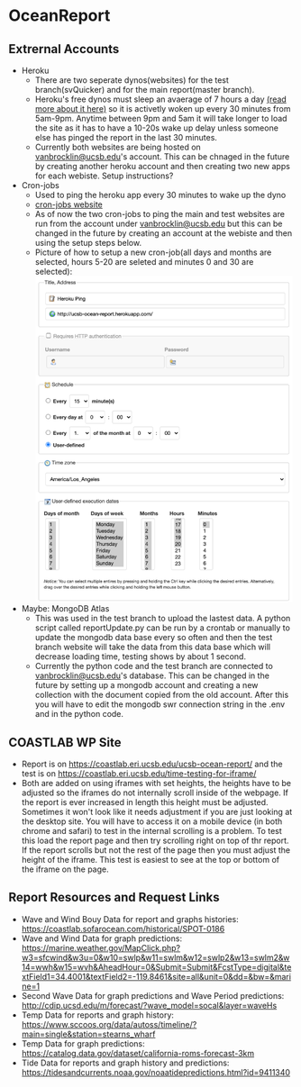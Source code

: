 # OceanReport

## Extrernal Accounts
- Heroku
  - There are two seperate dynos(websites) for the test branch(svQuicker) and for the main report(master branch). 
  - Heroku's free dynos must sleep an avaerage of 7 hours a day [(read more about it here)](https://blog.heroku.com/app_sleeping_on_heroku) so it is activetly woken up every 30 minutes from 5am-9pm. Anytime between 9pm and 5am it will take longer to load the site as it has to have a 10-20s wake up delay unless someone else has pinged the report in the last 30 minutes. 
  - Currently both websites are being hosted on vanbrocklin@ucsb.edu's account. This can be chnaged in the future by creating another heroku account and then creating two new apps for each webiste. Setup instructions? 
- Cron-jobs
  - Used to ping the heroku app every 30 minutes to wake up the dyno
  - [cron-jobs website](https://cron-job.org/en/)
  - As of now the two cron-jobs to ping the main and test websites are run from the account under vanbrocklin@ucsb.edu but this can be changed in the future by creating an account at the webiste and then using the setup steps below. 
  - Picture of how to setup a new cron-job(all days and months are selected, hours 5-20 are seleted and minutes 0 and 30 are selected):
    ![cron-job form](/images/cron.png)
- Maybe: MongoDB Atlas
  - This was used in the test branch to upload the lastest data. A python script called reportUpdate.py can be run by a crontab or manually to update the mongodb data base every so often and then the test branch website will take the data from this data base which will decrease loading time, testing shows by about 1 second. 
  - Currently the python code and the test branch are connected to vanbrocklin@ucsb.edu's database. This can be changed in the future by setting up a mongodb account and creating a new collection with the document copied from the old account. After this you will have to edit the mongodb swr connection string in the .env and in the python code. 

## COASTLAB WP Site
- Report is on https://coastlab.eri.ucsb.edu/ucsb-ocean-report/ and the test is on https://coastlab.eri.ucsb.edu/time-testing-for-iframe/
- Both are added on using iframes with set heights, the heights have to be adjusted so the iframes do not internally scroll inside of the webpage. If the report is ever increased in length this height must be adjusted. Sometimes it won't look like it needs adjustment if you are just looking at the desktop site. You will have to access it on a mobile device (in both chrome and safari) to test in the internal scrolling is a problem. To test this load the report page and then try scrolling right on top of thr report. If the report scrolls but not the rest of the page then you must adjust the height of the iframe. This test is easiest to see at the top or bottom of the iframe on the page. 

## Report Resources and Request Links
- Wave and Wind Bouy Data for report and graphs histories: https://coastlab.sofarocean.com/historical/SPOT-0186
- Wave and Wind Data for graph predictions: https://marine.weather.gov/MapClick.php?w3=sfcwind&w3u=0&w10=swlp&w11=swlm&w12=swlp2&w13=swlm2&w14=wwh&w15=wvh&AheadHour=0&Submit=Submit&FcstType=digital&textField1=34.4001&textField2=-119.8461&site=all&unit=0&dd=&bw=&marine=1
- Second Wave Data for graph predictions and Wave Period predictions: http://cdip.ucsd.edu/m/forecast/?wave_model=socal&layer=waveHs
- Temp Data for reports and graph history: https://www.sccoos.org/data/autoss/timeline/?main=single&station=stearns_wharf
- Temp Data for graph predictions: https://catalog.data.gov/dataset/california-roms-forecast-3km
- Tide Data for reports and graph history and predictions: https://tidesandcurrents.noaa.gov/noaatidepredictions.html?id=9411340
